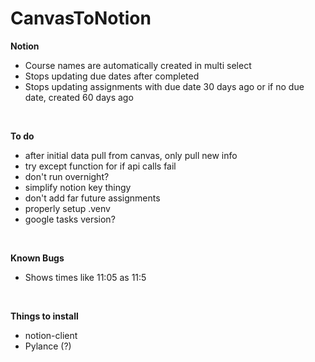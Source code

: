 # CanvasToNotion
**Notion**
* Course names are automatically created in multi select
* Stops updating due dates after completed
* Stops updating assignments with due date 30 days ago or if no due date, created 60 days ago
<br>

**To do**
* after initial data pull from canvas, only pull new info
* try except function for if api calls fail
* don't run overnight?
* simplify notion key thingy
* don't add far future assignments
* properly setup .venv
* google tasks version?
<br>

**Known Bugs**
* Shows times like 11:05 as 11:5  
<br>

**Things to install**
* notion-client
* Pylance (?)